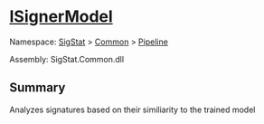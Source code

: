 # [ISignerModel](./ISignerModel.md)

Namespace: [SigStat]() > [Common]() > [Pipeline]()

Assembly: SigStat.Common.dll

## Summary
Analyzes signatures based on their similiarity to the trained model

